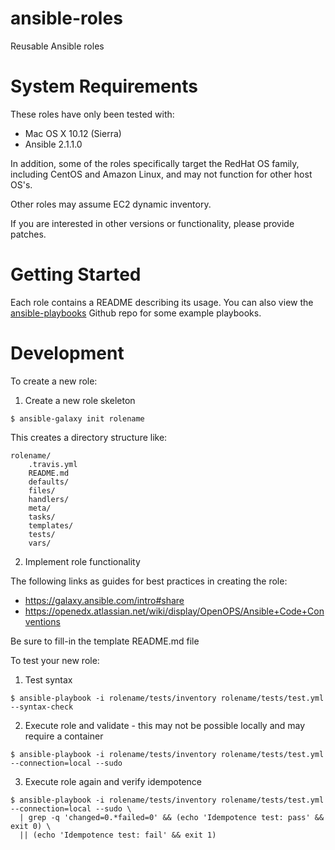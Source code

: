 # ansible-roles

Reusable Ansible roles

# System Requirements

These roles have only been tested with:

* Mac OS X 10.12 (Sierra)
* Ansible 2.1.1.0

In addition, some of the roles specifically target the RedHat OS family,
including CentOS and Amazon Linux, and may not function for other host OS's.

Other roles may assume EC2 dynamic inventory.

If you are interested in other versions or functionality, please provide patches.

# Getting Started

Each role contains a README describing its usage. You can also view the
[ansible-playbooks](https://github.com/Asymmetrik/ansible-playbooks) Github repo
for some example playbooks.

# Development

To create a new role:

1. Create a new role skeleton

```
$ ansible-galaxy init rolename
```

This creates a directory structure like:

    rolename/
        .travis.yml
        README.md
        defaults/
        files/
        handlers/
        meta/
        tasks/
        templates/
        tests/
        vars/

2. Implement role functionality

The following links as guides for best practices in creating the role:

* https://galaxy.ansible.com/intro#share
* https://openedx.atlassian.net/wiki/display/OpenOPS/Ansible+Code+Conventions

Be sure to fill-in the template README.md file

To test your new role:

1. Test syntax

```
$ ansible-playbook -i rolename/tests/inventory rolename/tests/test.yml --syntax-check
```

2. Execute role and validate - this may not be possible locally and may require a container

```
$ ansible-playbook -i rolename/tests/inventory rolename/tests/test.yml --connection=local --sudo
```

3. Execute role again and verify idempotence

```
$ ansible-playbook -i rolename/tests/inventory rolename/tests/test.yml --connection=local --sudo \
  | grep -q 'changed=0.*failed=0' && (echo 'Idempotence test: pass' && exit 0) \
  || (echo 'Idempotence test: fail' && exit 1)
```

